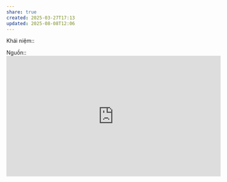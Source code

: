 ```yaml
---
share: true
created: 2025-03-27T17:13
updated: 2025-08-08T12:06
---
```

Khái niệm:: 

Nguồn:: <iframe width="560" height="315" src="https://www.youtube.com/embed/_coyWUXt-wk?si=Nff7OIeOrIioQbqZ&t=378" title="YouTube video player" frameborder="0" allow="accelerometer; autoplay; clipboard-write; encrypted-media; gyroscope; picture-in-picture; web-share" referrerpolicy="strict-origin-when-cross-origin" allowfullscreen></iframe>